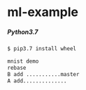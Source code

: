 # ml-example

##### Python3.7
```bash
$ pip3.7 install wheel

mnist demo
rebase
B add ...........master
A add..............
```

